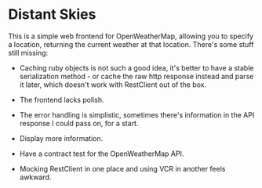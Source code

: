 # Distant Skies

This is a simple web frontend for OpenWeatherMap, allowing you to specify a location, returning the current weather at that location. There's some stuff still missing:

- Caching ruby objects is not such a good idea, it's better to have a
  stable serialization method - or cache the raw http response instead
  and parse it later, which doesn't work with RestClient out of the
  box.

- The frontend lacks polish.

- The error handling is simplistic, sometimes there's information in
  the API response I could pass on, for a start.

- Display more information.

- Have a contract test for the OpenWeatherMap API.

- Mocking RestClient in one place and using VCR in another feels
  awkward.
